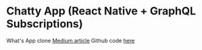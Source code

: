 # Chatty App (React Native + GraphQL Subscriptions)

What's App clone [Medium article](https://medium.com/react-native-training/building-chatty-a-whatsapp-clone-with-react-native-and-apollo-part-1-setup-68a02f7e11)
Github code [here](https://github.com/srtucker22/chatty)

